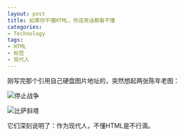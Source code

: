 ```yaml
---
layout: post
title: 如果你不懂HTML，你连笑话都看不懂
categories:
- Technology
tags:
- HTML
- 标签
- 现代人
---
```


刚写完那个引用自己硬盘图片地址的，突然想起两张陈年老图：

![停止战争](http://i.imgur.com/kMHEf.jpg)

![比萨斜塔](http://i.imgur.com/tudJt.jpg)

它们深刻说明了：作为现代人，不懂HTML是不行滴。

